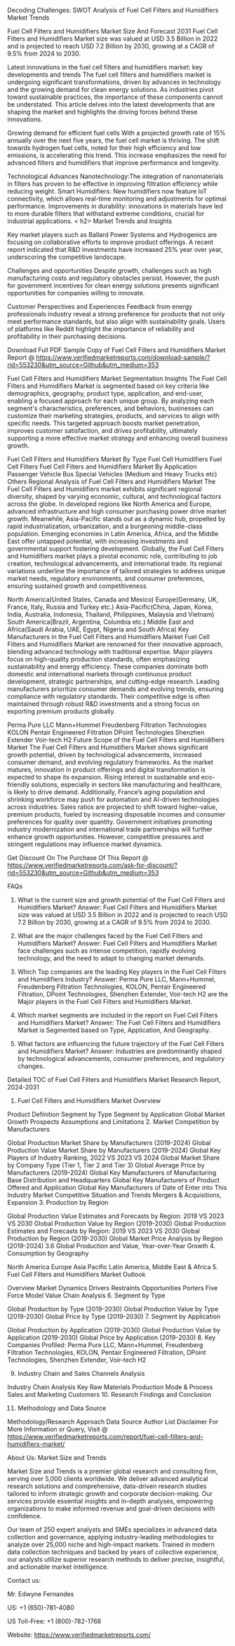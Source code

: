 Decoding Challenges: SWOT Analysis of Fuel Cell Filters and Humidifiers Market Trends


Fuel Cell Filters and Humidifiers Market Size And Forecast 2031
Fuel Cell Filters and Humidifiers Market size was valued at USD 3.5 Billion in 2022 and is projected to reach USD 7.2 Billion by 2030, growing at a CAGR of 9.5% from 2024 to 2030.

Latest innovations in the fuel cell filters and humidifiers market: key developments and trends
The fuel cell filters and humidifiers market is undergoing significant transformations, driven by advances in technology and the growing demand for clean energy solutions. As industries pivot toward sustainable practices, the importance of these components cannot be understated. This article delves into the latest developments that are shaping the market and highlights the driving forces behind these innovations.

Growing demand for efficient fuel cells
With a projected growth rate of 15% annually over the next five years, the fuel cell market is thriving. The shift towards hydrogen fuel cells, noted for their high efficiency and low emissions, is accelerating this trend. This increase emphasizes the need for advanced filters and humidifiers that improve performance and longevity.

Technological Advances
Nanotechnology:The integration of nanomaterials in filters has proven to be effective in improving filtration efficiency while reducing weight.
Smart Humidifiers: New humidifiers now feature IoT connectivity, which allows real-time monitoring and adjustments for optimal performance.
Improvements in durability: innovations in materials have led to more durable filters that withstand extreme conditions, crucial for industrial applications.
< h2> Market Trends and Insights

Key market players such as Ballard Power Systems and Hydrogenics are focusing on collaborative efforts to improve product offerings. A recent report indicated that R&D investments have increased 25% year over year, underscoring the competitive landscape.

Challenges and opportunities
Despite growth, challenges such as high manufacturing costs and regulatory obstacles persist. However, the push for government incentives for clean energy solutions presents significant opportunities for companies willing to innovate.

Customer Perspectives and Experiences
Feedback from energy professionals industry reveal a strong preference for products that not only meet performance standards, but also align with sustainability goals. Users of platforms like Reddit highlight the importance of reliability and profitability in their purchasing decisions.

Download Full PDF Sample Copy of Fuel Cell Filters and Humidifiers Market Report @ https://www.verifiedmarketreports.com/download-sample/?rid=553230&utm_source=Github&utm_medium=353

Fuel Cell Filters and Humidifiers Market Segmentation Insights
The Fuel Cell Filters and Humidifiers Market is segmented based on key criteria like demographics, geography, product type, application, and end-user, enabling a focused approach for each unique group. By analyzing each segment's characteristics, preferences, and behaviors, businesses can customize their marketing strategies, products, and services to align with specific needs. This targeted approach boosts market penetration, improves customer satisfaction, and drives profitability, ultimately supporting a more effective market strategy and enhancing overall business growth.

Fuel Cell Filters and Humidifiers Market By Type
Fuel Cell Humidifiers
Fuel Cell Filters
Fuel Cell Filters and Humidifiers Market By Application
Passenger Vehicle
Bus
Special Vehicles (Medium and Heavy Trucks
etc)
Others
Regional Analysis of Fuel Cell Filters and Humidifiers Market
The Fuel Cell Filters and Humidifiers market exhibits significant regional diversity, shaped by varying economic, cultural, and technological factors across the globe. In developed regions like North America and Europe, advanced infrastructure and high consumer purchasing power drive market growth. Meanwhile, Asia-Pacific stands out as a dynamic hub, propelled by rapid industrialization, urbanization, and a burgeoning middle-class population. Emerging economies in Latin America, Africa, and the Middle East offer untapped potential, with increasing investments and governmental support fostering development. Globally, the Fuel Cell Filters and Humidifiers market plays a pivotal economic role, contributing to job creation, technological advancements, and international trade. Its regional variations underline the importance of tailored strategies to address unique market needs, regulatory environments, and consumer preferences, ensuring sustained growth and competitiveness.

North America(United States, Canada and Mexico)
Europe(Germany, UK, France, Italy, Russia and Turkey etc.)
Asia-Pacific(China, Japan, Korea, India, Australia, Indonesia, Thailand, Philippines, Malaysia and Vietnam)
South America(Brazil, Argentina, Columbia etc.)
Middle East and Africa(Saudi Arabia, UAE, Egypt, Nigeria and South Africa)
Key Manufacturers in the Fuel Cell Filters and Humidifiers Market
Fuel Cell Filters and Humidifiers Market are renowned for their innovative approach, blending advanced technology with traditional expertise. Major players focus on high-quality production standards, often emphasizing sustainability and energy efficiency. These companies dominate both domestic and international markets through continuous product development, strategic partnerships, and cutting-edge research. Leading manufacturers prioritize consumer demands and evolving trends, ensuring compliance with regulatory standards. Their competitive edge is often maintained through robust R&D investments and a strong focus on exporting premium products globally.

Perma Pure LLC
Mann+Hummel
Freudenberg Filtration Technologies
KOLON
Pentair Engineered Filtration
DPoint Technologies
Shenzhen Extender
Voir-tech H2
Future Scope of the Fuel Cell Filters and Humidifiers Market
The Fuel Cell Filters and Humidifiers Market shows significant growth potential, driven by technological advancements, increased consumer demand, and evolving regulatory frameworks. As the market matures, innovation in product offerings and digital transformation is expected to shape its expansion. Rising interest in sustainable and eco-friendly solutions, especially in sectors like manufacturing and healthcare, is likely to drive demand. Additionally, France’s aging population and shrinking workforce may push for automation and AI-driven technologies across industries. Sales ratios are projected to shift toward higher-value, premium products, fueled by increasing disposable incomes and consumer preferences for quality over quantity. Government initiatives promoting industry modernization and international trade partnerships will further enhance growth opportunities. However, competitive pressures and stringent regulations may influence market dynamics.

Get Discount On The Purchase Of This Report @ https://www.verifiedmarketreports.com/ask-for-discount/?rid=553230&utm_source=Github&utm_medium=353

FAQs
1. What is the current size and growth potential of the Fuel Cell Filters and Humidifiers Market?
Answer: Fuel Cell Filters and Humidifiers Market size was valued at USD 3.5 Billion in 2022 and is projected to reach USD 7.2 Billion by 2030, growing at a CAGR of 9.5% from 2024 to 2030.

2. What are the major challenges faced by the Fuel Cell Filters and Humidifiers Market?
Answer: Fuel Cell Filters and Humidifiers Market face challenges such as intense competition, rapidly evolving technology, and the need to adapt to changing market demands.

3. Which Top companies are the leading Key players in the Fuel Cell Filters and Humidifiers Industry?
Answer: Perma Pure LLC, Mann+Hummel, Freudenberg Filtration Technologies, KOLON, Pentair Engineered Filtration, DPoint Technologies, Shenzhen Extender, Voir-tech H2 are the Major players in the Fuel Cell Filters and Humidifiers Market.

4. Which market segments are included in the report on Fuel Cell Filters and Humidifiers Market?
Answer: The Fuel Cell Filters and Humidifiers Market is Segmented based on Type, Application, And Geography.

5. What factors are influencing the future trajectory of the Fuel Cell Filters and Humidifiers Market?
Answer: Industries are predominantly shaped by technological advancements, consumer preferences, and regulatory changes.

Detailed TOC of Fuel Cell Filters and Humidifiers Market Research Report, 2024-2031
1. Fuel Cell Filters and Humidifiers Market Overview

Product Definition
Segment by Type
Segment by Application
Global Market Growth Prospects
Assumptions and Limitations
2. Market Competition by Manufacturers

Global Production Market Share by Manufacturers (2019-2024)
Global Production Value Market Share by Manufacturers (2019-2024)
Global Key Players of Industry Ranking, 2022 VS 2023 VS 2024
Global Market Share by Company Type (Tier 1, Tier 2 and Tier 3)
Global Average Price by Manufacturers (2019-2024)
Global Key Manufacturers of Manufacturing Base Distribution and Headquarters
Global Key Manufacturers of Product Offered and Application
Global Key Manufacturers of Date of Enter into This Industry
Market Competitive Situation and Trends
Mergers & Acquisitions, Expansion
3. Production by Region

Global Production Value Estimates and Forecasts by Region: 2019 VS 2023 VS 2030
Global Production Value by Region (2019-2030)
Global Production Estimates and Forecasts by Region: 2019 VS 2023 VS 2030
Global Production by Region (2019-2030)
Global Market Price Analysis by Region (2019-2024) 3.6 Global Production and Value, Year-over-Year Growth
4. Consumption by Geography

North America
Europe
Asia Pacific
Latin America, Middle East & Africa
5. Fuel Cell Filters and Humidifiers Market Outlook

Overview
Market Dynamics
Drivers
Restraints
Opportunities
Porters Five Force Model
Value Chain Analysis 
6. Segment by Type

Global Production by Type (2019-2030)
Global Production Value by Type (2019-2030)
Global Price by Type (2019-2030)
7. Segment by Application

Global Production by Application (2019-2030)
Global Production Value by Application (2019-2030)
Global Price by Application (2019-2030)
8. Key Companies Profiled: Perma Pure LLC, Mann+Hummel, Freudenberg Filtration Technologies, KOLON, Pentair Engineered Filtration, DPoint Technologies, Shenzhen Extender, Voir-tech H2

9. Industry Chain and Sales Channels Analysis

Industry Chain Analysis
Key Raw Materials
Production Mode & Process
Sales and Marketing
Customers
10. Research Findings and Conclusion

11. Methodology and Data Source

Methodology/Research Approach
Data Source
Author List
Disclaimer
For More Information or Query, Visit @ https://www.verifiedmarketreports.com/report/fuel-cell-filters-and-humidifiers-market/

About Us: Market Size and Trends

Market Size and Trends is a premier global research and consulting firm, serving over 5,000 clients worldwide. We deliver advanced analytical research solutions and comprehensive, data-driven research studies tailored to inform strategic growth and corporate decision-making. Our services provide essential insights and in-depth analyses, empowering organizations to make informed revenue and goal-driven decisions with confidence.

Our team of 250 expert analysts and SMEs specializes in advanced data collection and governance, applying industry-leading methodologies to analyze over 25,000 niche and high-impact markets. Trained in modern data collection techniques and backed by years of collective experience, our analysts utilize superior research methods to deliver precise, insightful, and actionable market intelligence.

Contact us:

Mr. Edwyne Fernandes

US: +1 (650)-781-4080

US Toll-Free: +1 (800)-782-1768

Website: https://www.verifiedmarketreports.com/
